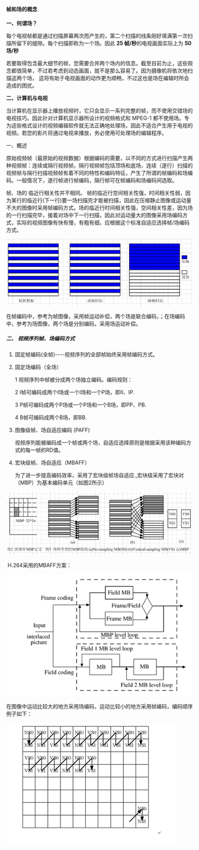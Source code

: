 #### 帧和场的概念

**一、何谓场？**

​		每个电视帧都是通过扫描屏幕两次而产生的，第二个扫描的线条刚好填满第一次扫描所留下的缝隙。每个扫描即称为一个场。因此 **25 帧/秒**的电视画面实际上为 **50 场/秒** 

​		若要取得包含最大细节的帧，您需要合并两个场内的信息。截至目前为止，这些观念都很简单，不过若考虑到动态画面，就不是那么容易了。因为摄像机将依次地扫描这两个场， 这将有助于电视画面的动作更为顺畅，不过这也是场在编辑时所会造成的困扰。

**二、计算机与电视**

当计算机在显示器上播放视频时，它只会显示一系列完整的帧，而不使用交错场的电视技巧。因此针对计算机显示器所设计的视频格式和 MPEG-1 都不使用场。专为这些格式设计的视频编辑软件就无法正确地处理场，因此不适合产生用于电视的视频。若您的影片将通过电视来播放，务必使用可处理场的编辑程序。

 

一、概述

原始视频帧（最原始的视频数据）根据编码的需要，以不同的方式进行扫描产生两种视频帧：连续或隔行视频帧，隔行视频帧包括顶场和底场，连续（遂行）扫描的视频帧与隔行扫描视频帧有着不同的特性和编码特征，产生了所谓的帧编码和场编码。一般情况下，遂行帧进行帧编码，隔行帧可在帧编码和场编码间选取。

帧、场的 临近行相关性并不相同。 帧的临近行空间相关性强，时间相关性弱，因为某行的临近行(下一行)要一场扫描完才能被扫描，因此在压缩静止图像或运动量不大的图像时采用帧编码方式。场的临近行时间相关性强，空间相关性差，因为场的一行扫描完毕，接着对场中下一行扫描，因此对运动量大的图像采用场编码方式，实际的视频图像有快有慢，有粗有细，应根据这个标准自适应选择帧/场编码方式。

 ![扫描格式](img/10.jpg)

 

在帧编码中，参考为帧图像，采用帧运动补偿，两个场是联合编码，；在场编码中，参考为场图像，两个场是分别编码，采用场运动补偿。

##### 二、 视频序列帧、场编码方式 

1. 固定帧编码(全帧)----视频序列的全部帧始终采用帧编码方式。

2. 固定场编码（全场）

      1    视频序列中帧被分成两个场独立编码。编码规则：

      2    I帧可编码成两个I场或一个I场和一个P场，即II、IP.

      3    P帧可编码成两个P场或一个P场和一个B场，即PP、PB.

      4    B帧可编码成两个B场，即BB.

3. 图像级帧、场自适应编码 (PAFF)

   视频序列能被编码成一个帧或两个场，自适应选择原则是根据采用该种编码方式的每一帧的RD值。

4. 宏块级帧、场自适应（MBAFF）

   为了进一步提高编码效率，采用了宏块级帧场自适应.,宏块级采用了宏块对（MBP）为基本编码单元（如图2所示）

 

 ![MBP格式](img/11.jpg)

​    H.264采用的MBAFF方案：

 ![H.264 MBAFF编码方案](img/12.jpg)

在图像中运动比较大的地方采用场编码，运动比较小的地方采用帧编码，编码顺序例子如下：

 ![编码例子](img/13.jpg)